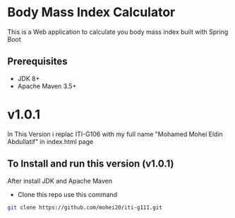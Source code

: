 # Body Mass Index Calculator

This is a Web application to calculate you body mass index built with Spring Boot


## Prerequisites
* JDK 8+
* Apache Maven 3.5+

# v1.0.1

In This Version i replac  ITI-G106 with my full name "Mohamed Mohei Eldin Abdullatif" in index.html page 

## To  Install and run this version (v1.0.1)

After install JDK and Apache Maven 

* Clone this repo 
use this command
```bash
git clone https://github.com/mohei20/iti-g111.git
```
